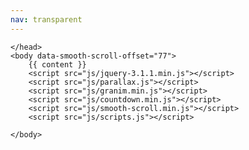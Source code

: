 ```yaml
---
nav: transparent
---
```

<!doctype html>
<html lang="en">
    <head>
        <meta charset="utf-8">
        <title>{{ %page.title% }}</title>
        <meta name="viewport" content="width=device-width, initial-scale=1.0">
        <link href="css/stack-interface.css" rel="stylesheet" type="text/css" media="all">
        <link href="css/bootstrap.css" rel="stylesheet" type="text/css" media="all" />
        <link href="css/stack-interface.css" rel="stylesheet" type="text/css" media="all" />
        <link href="css/theme.css" rel="stylesheet" type="text/css" media="all" />
        <link href="css/custom.css" rel="stylesheet" type="text/css" media="all" />
        <link href="https://fonts.googleapis.com/css?family=Open+Sans:200,300,400,400i,500,600,700" rel="stylesheet">

    </head>
    <body data-smooth-scroll-offset="77">
        {{ content }}
        <script src="js/jquery-3.1.1.min.js"></script>
        <script src="js/parallax.js"></script>
        <script src="js/granim.min.js"></script>
        <script src="js/countdown.min.js"></script>
        <script src="js/smooth-scroll.min.js"></script>
        <script src="js/scripts.js"></script>

    </body>

</html>
